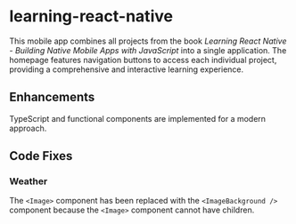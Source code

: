 # learning-react-native

This mobile app combines all projects from the book *Learning React Native - Building Native Mobile Apps with JavaScript* into a single application. The homepage features navigation buttons to access each individual project, providing a comprehensive and interactive learning experience.

## Enhancements
TypeScript and functional components are implemented for a modern approach.

## Code Fixes
### Weather
The `<Image>` component has been replaced with the `<ImageBackground />` component because the `<Image>` component cannot have children.
